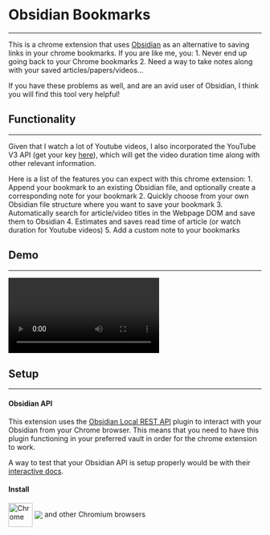 # Obsidian Bookmarks
---

This is a chrome extension that uses [Obsidian](https://obsidian.md) as an alternative to saving links in your chrome bookmarks. If you are like me, you:
    1. Never end up going back to your Chrome bookmarks
    2. Need a way to take notes along with your saved articles/papers/videos...

If you have these problems as well, and are an avid user of Obsidian, I think you will find this tool very helpful!

## Functionality
---

Given that I watch a lot of Youtube videos, I also incorporated the YouTube V3 API (get your key [here](https://console.developers.google.com/)), which will get the video duration time along with other relevant information. 

Here is a list of the features you can expect with this chrome extension:
    1. Append your bookmark to an existing Obsidian file, and optionally create a corresponding note for your bookmark
    2. Quickly choose from your own Obsidian file structure where you want to save your bookmark
    3. Automatically search for article/video titles in the Webpage DOM and save them to Obsidian
    4. Estimates and saves read time of article (or watch duration for Youtube videos)
    5. Add a custom note to your bookmarks

## Demo
---
![Demo](https://github.com/bhulston/bookmark_plugin/blob/main/Demo.mp4)


## Setup
---

#### Obsidian API
This extension uses the [Obsidian Local REST API](https://github.com/coddingtonbear/obsidian-local-rest-api#) plugin to interact with your Obsidian from your Chrome browser. This means that you need to have this plugin functioning in your preferred vault in order for the chrome extension to work.

A way to test that your Obsidian API is setup properly would be with their [interactive docs](https://coddingtonbear.github.io/obsidian-local-rest-api/).

#### Install
[link-chrome]: https://chrome.google.com/webstore/detail/testname/xxx 'Version published on Chrome Web Store'

[<img src="https://raw.githubusercontent.com/alrra/browser-logos/90fdf03c/src/chrome/chrome.svg" width="48" alt="Chrome" valign="middle">][link-chrome] [<img valign="middle" src="https://img.shields.io/chrome-web-store/v/hlepfoohegkhhmjieoechaddaejaokhf.svg?label=%20">][link-chrome] and other Chromium browsers

